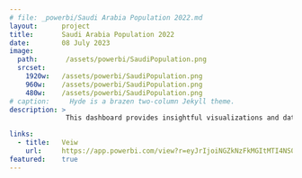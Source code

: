 ```yaml
---
# file: _powerbi/Saudi Arabia Population 2022.md
layout:      project
title:       Saudi Arabia Population 2022
date:        08 July 2023
image:
  path:       /assets/powerbi/SaudiPopulation.png
  srcset:
    1920w:   /assets/powerbi/SaudiPopulation.png
    960w:    /assets/powerbi/SaudiPopulation.png
    480w:    /assets/powerbi/SaudiPopulation.png
# caption:     Hyde is a brazen two-column Jekyll theme.
description: >
              This dashboard provides insightful visualizations and data about the population of Saudi Arabia. Togater these visualizations and data points within the dashboard provide key insights into the size, composition and recent changes within Saudi Arabia's total population. Decision-makers can leverage these trends to inform planning around workforce needs, infrastructure development, government services and more.

links:
  - title:   Veiw
    url:     https://app.powerbi.com/view?r=eyJrIjoiNGZkNzFkMGItMTI4NS00Y2ZmLWI0YjItNDI5YWVhZjc0YzkyIiwidCI6IjZiY2E4MzUxLTAxZDMtNDI1Mi04NWVhLWJkYThmOGQyMzViZCIsImMiOjl9
featured:    true
---
```

